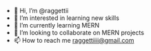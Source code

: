 - 👋 Hi, I’m @raggettii
- 👀 I’m interested in learning new skills
- 🌱 I’m currently learning  MERN
- 💞️ I’m looking to collaborate on MERN projects 
- 📫 How to reach me raggettiiii@gmail.com

<!---
raggettii/raggettii is a ✨ special ✨ repository because its `README.md` (this file) appears on your GitHub profile.
You can click the Preview link to take a look at your changes.
--->
